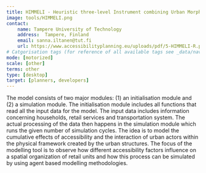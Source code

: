 ```yaml
---
title: HIMMELI - Heuristic three-level Instrument combining Urban Morphology, Mobility, Service Environments and Locational Information
image: tools/HIMMELI.png
contact:
    name: Tampere University of Technology 
    address:  Tampere, Finland 
    email: sanna.iltanen@tut.fi
    url: https://www.accessibilityplanning.eu/uploads/pdf/5-HIMMELI-R.pdf 
# Catgorisation tags (for reference of all available tags see _data/navigation_tools.yml file):
mode: [motorized]
scale: [other]
terms: other
type: [desktop]
target: [planners, developers]
---
```


 The model consists of two major modules: (1) an initialisation module and (2) a simulation module. The initialisation module includes all functions that read all the input data for the model. The input data includes information concerning households, retail services and transportation system. The actual processing of the data then happens in the simulation module which runs the given number of simulation cycles. The idea is to model the cumulative effects of accessibility and the interaction of urban actors within the physical framework created by the urban structures. The focus of the modelling tool is to observe how different accessibility factors influence on a spatial organization of retail units and how this process can be simulated by using agent based modelling methodologies. 